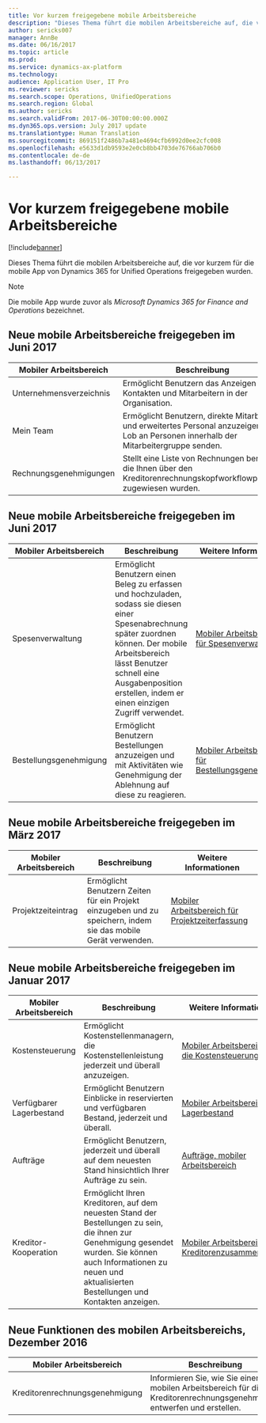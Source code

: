 ```yaml
---
title: Vor kurzem freigegebene mobile Arbeitsbereiche
description: "Dieses Thema führt die mobilen Arbeitsbereiche auf, die vor kurzem freigegeben wurden."
author: sericks007
manager: AnnBe
ms.date: 06/16/2017
ms.topic: article
ms.prod: 
ms.service: dynamics-ax-platform
ms.technology: 
audience: Application User, IT Pro
ms.reviewer: sericks
ms.search.scope: Operations, UnifiedOperations
ms.search.region: Global
ms.author: sericks
ms.search.validFrom: 2017-06-30T00:00:00.000Z
ms.dyn365.ops.version: July 2017 update
ms.translationtype: Human Translation
ms.sourcegitcommit: 869151f2486b7a481e4694cfb6992d0ee2cfc008
ms.openlocfilehash: e5633d1db9593e2e0cb8bb4703de76766ab706b0
ms.contentlocale: de-de
ms.lasthandoff: 06/13/2017

---
```


# <a name="mobile-workspaces-recently-released"></a>Vor kurzem freigegebene mobile Arbeitsbereiche

[!include[banner](../includes/banner.md)]



Dieses Thema führt die mobilen Arbeitsbereiche auf, die vor kurzem für die mobile App von Dynamics 365 for Unified Operations freigegeben wurden.

> [!NOTE]
> Die mobile App wurde zuvor als *Microsoft Dynamics 365 for Finance and Operations* bezeichnet.


## <a name="new-mobile-workspaces-released-in-june-2017"></a>Neue mobile Arbeitsbereiche freigegeben im Juni 2017

| Mobiler Arbeitsbereich     | Beschreibung   | Weitere Informationen   |
|----------------------|---------------|--------------|
|Unternehmensverzeichnis| Ermöglicht Benutzern das Anzeigen von Kontakten und Mitarbeitern in der Organisation.| [Unternehmensverzeichnis für mobilen Arbeitsbereich](company-directory-mobile-workspace.md)|    
|Mein Team| Ermöglicht Benutzern, direkte Mitarbeiter und erweitertes Personal anzuzeigen und Lob an Personen innerhalb der Mitarbeitergruppe senden.| [Mobiler Arbeitsbereich für mein Team](manager-self-service-mobile-workspace.md)|     
|Rechnungsgenehmigungen| Stellt eine Liste von Rechnungen bereit, die Ihnen über den Kreditorenrechnungskopfworkflowprozess zugewiesen wurden.|[Mobiler Arbeitsbereich für Rechnungsgenehmigung](invoice-approval-mobile-workspace.md)    |    

## <a name="new-mobile-workspaces-released-in-april-2017"></a>Neue mobile Arbeitsbereiche freigegeben im Juni 2017

| Mobiler Arbeitsbereich   | Beschreibung                                                                                                                                                                                                      | Weitere Informationen                                                                                                      |
|--------------------|------------------------------------------------------------------------------------------------------------------------------------------------------------------------------------------------------------------|-----------------------------------------------------------------------------------------------------------------|
| Spesenverwaltung | Ermöglicht Benutzern einen Beleg zu erfassen und hochzuladen, sodass sie diesen einer Spesenabrechnung später zuordnen können. Der mobile Arbeitsbereich lässt Benutzer schnell eine Ausgabenposition erstellen, indem er einen einzigen Zugriff verwendet. | [Mobiler Arbeitsbereich für Spesenverwaltung](/dynamics365/unified-operations/financials/expense-management/expense-management-mobile-workspace) |
| Bestellungsgenehmigung | Ermöglicht Benutzern Bestellungen anzuzeigen und mit Aktivitäten wie Genehmigung der Ablehnung auf diese zu reagieren. | [Mobiler Arbeitsbereich für Bestellungsgenehmigung](/dynamics365/unified-operations/supply-chain/procurement/purchase-order-mobile-workspace) |

## <a name="new-mobile-workspaces-released-in-march-2017"></a>Neue mobile Arbeitsbereiche freigegeben im März 2017

| Mobiler Arbeitsbereich   | Beschreibung                                                                                   | Weitere Informationen                                                                                                                                                                              |
|--------------------|-----------------------------------------------------------------------------------------------|-----------------------------------------------------------------------------------------------------------------------------------------------------------------------------------------|
| Projektzeiteintrag | Ermöglicht Benutzern Zeiten für ein Projekt einzugeben und zu speichern, indem sie das mobile Gerät verwenden. | [Mobiler Arbeitsbereich für Projektzeiterfassung](/dynamics365/unified-operations/financials/project-management/project-time-entry-mobile-workspace) |

## <a name="new-mobile-workspaces-released-in-january-2017"></a>Neue mobile Arbeitsbereiche freigegeben im Januar 2017

| Mobiler Arbeitsbereich     | Beschreibung                                                                                                                                                                         | Weitere Informationen                                                                                                                                                        |
|----------------------|-------------------------------------------------------------------------------------------------------------------------------------------------------------------------------------|-------------------------------------------------------------------------------------------------------------------------------------------------------------------|
| Kostensteuerung     | Ermöglicht Kostenstellenmanagern, die Kostenstellenleistung jederzeit und überall anzuzeigen.                                                                                               | [Mobiler Arbeitsbereich für die Kostensteuerung](/dynamics365/unified-operations/financials/cost-accounting/cost-controlling-mobile-workspace)         |
| Verfügbarer Lagerbestand    | Ermöglicht Benutzern Einblicke in reservierten und verfügbaren Bestand, jederzeit und überall.                                                                                                    | [Mobiler Arbeitsbereich für Lagerbestand](/dynamics365/unified-operations/supply-chain/inventory/inventory-on-hand-mobile-workspace)       |
| Aufträge         | Ermöglicht Benutzern, jederzeit und überall auf dem neuesten Stand hinsichtlich Ihrer Aufträge zu sein.                                                                                                                          | [Aufträge, mobiler Arbeitsbereich](/dynamics365/unified-operations/supply-chain/sales-marketing/sales-orders-mobile-workspace)                 |
| Kreditor-Kooperation | Ermöglicht Ihren Kreditoren, auf dem neuesten Stand der Bestellungen zu sein, die ihnen zur Genehmigung gesendet wurden. Sie können auch Informationen zu neuen und aktualisierten Bestellungen und Kontakten anzeigen. | [Mobiler Arbeitsbereich für Kreditorenzusammenarbeit](/dynamics365/unified-operations/supply-chain/procurement/vendor-collaboration-mobile-workspace) |

## <a name="new-mobile-workspace-functionality-released-in-december-2016"></a>Neue Funktionen des mobilen Arbeitsbereichs, Dezember 2016

| Mobiler Arbeitsbereich        | Beschreibung                                                                    | Weitere Informationen                                                                                                            |
|-------------------------|--------------------------------------------------------------------------------|-----------------------------------------------------------------------------------------------------------------------|
| Kreditorenrechnungsgenehmigung | Informieren Sie, wie Sie einen mobilen Arbeitsbereich für die Kreditorenrechnungsgenehmigung entwerfen und erstellen. | [Mobile Rechnungsgenehmigungen](/dynamics365/unified-operations/financials/accounts-payable/mobile-invoice-approvals) |


